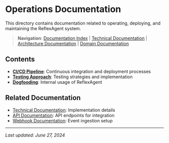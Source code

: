 # Operations Documentation

This directory contains documentation related to operating, deploying, and maintaining the ReflexAgent system.

> **Navigation**: [Documentation Index](../README.md) | [Technical Documentation](../technical/README.md) | [Architecture Documentation](../architecture/README.md) | [Domain Documentation](../domain/README.md)

## Contents

- [**CI/CD Pipeline**](ci_cd.md): Continuous integration and deployment processes
- [**Testing Approach**](testing.md): Testing strategies and implementation
- [**Dogfooding**](dogfooding.md): Internal usage of ReflexAgent

## Related Documentation

- [Technical Documentation](../technical/README.md): Implementation details
- [API Documentation](../api/README.md): API endpoints for integration
- [Webhook Documentation](../webhooks/README.md): Event ingestion setup

---

*Last updated: June 27, 2024* 